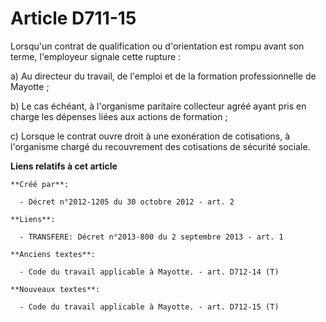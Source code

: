 # Article D711-15

Lorsqu'un contrat de qualification ou d'orientation est rompu avant son terme, l'employeur signale cette rupture :

a) Au directeur du travail, de l'emploi et de la formation professionnelle de Mayotte ;

b) Le cas échéant, à l'organisme paritaire collecteur agréé ayant pris en charge les dépenses liées aux actions de
formation ;

c) Lorsque le contrat ouvre droit à une exonération de cotisations, à l'organisme chargé du recouvrement des cotisations de
sécurité sociale.

**Liens relatifs à cet article**

	**Créé par**:

	  - Décret n°2012-1205 du 30 octobre 2012 - art. 2

	**Liens**:

	  - TRANSFERE: Décret n°2013-800 du 2 septembre 2013 - art. 1

	**Anciens textes**:

	  - Code du travail applicable à Mayotte. - art. D712-14 (T)

	**Nouveaux textes**:

	  - Code du travail applicable à Mayotte. - art. D712-15 (T)
